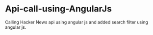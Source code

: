 # Api-call-using-AngularJs
Calling Hacker News api using angular js and added search filter using angular js.
